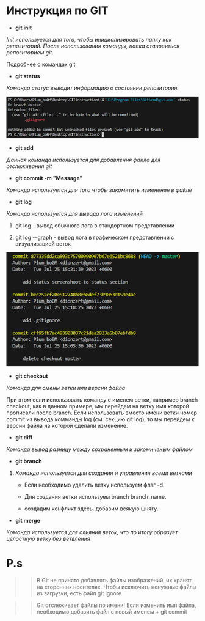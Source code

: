 # Инструкция по GIT

* **git init**

*Init используется для того, чтобы инициализировать папку как репозиторий.
После использования команды, папка становиться репозиторием git.*

[Подробнее о командах git](https://gbcdn.mrgcdn.ru/uploads/asset/3937510/attachment/187904bc7fa424abc113f5dda8b497ff.pdf)

* **git status**

*Команда статус выводит информацию о состоянии репозитория.*

![Пример вывода команды status!](status.PNG)

* **git add**

*Данная команда используется для добавления файла для отслеживания git*

* **git commit -m "Message"**

*Команда используется для того чтобы закомитить изменения в файле*

* **git log**

*Команда используется для вывода лога изменений*

1. git log - вывод обычного лога в стандортном представлении

2. git log --graph - вывод лога в графическом представлении с визуализацией веток



![Пример вывода команды log!](log.PNG)

* **git checkout**

 *Команда для смены ветки или версии файла*

 При этом если использовать команду с именем ветки, например branch checkout, как в данном примере, мы перейдем на ветку имя которой прописали после branch.
 Если использовать вместо имени ветки номер commit из вывода комманды log (см. секцию git log), то мы перейдем к версии файла на которой сделали изменение.

* **git diff**

*Команда вывод разницу между сохраненным и закомиченым файлом*

* **git branch**

1. *Команда используется для создания и управления всеми ветками*

   * Если необходимо удалить ветку используем флаг -d.

   * Для создания ветки используем branch branch_name. 
   * создадим конфликт здесь. добавим всякую шнягу. 

* **git merge**

*Команда используется для слияния веток, что по итогу образует целостную ветку без ветвления*

# P.s
>> В Git не принято добавлять файлы
изображений, их хранят на сторонних
носителях. Чтобы исключить ненужные файлы
из загрузки, есть файл git ignore

>> Git отслеживает файлы по имени! 
Если изменить имя файла, необходимо добавить файл с новый именем + git commit